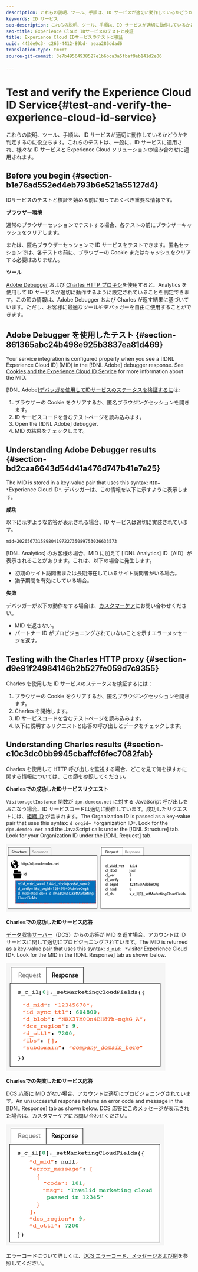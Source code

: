 ```yaml
---
description: これらの説明、ツール、手順は、ID サービスが適切に動作しているかどうかを判定するのに役立ちます。これらのテストは、一般に、ID サービスに適用され、様々な ID サービスと Experience Cloud ソリューションの組み合わせに適用されます。
keywords: ID サービス
seo-description: これらの説明、ツール、手順は、ID サービスが適切に動作しているかどうかを判定するのに役立ちます。これらのテストは、一般に、ID サービスに適用され、様々な ID サービスと Experience Cloud ソリューションの組み合わせに適用されます。
seo-title: Experience Cloud IDサービスのテストと検証
title: Experience Cloud IDサービスのテストと検証
uuid: 442de9c3- c265-4412-89bd- aeaa286ddad6
translation-type: tm+mt
source-git-commit: 3e7b49564938527e1b6bca3a5fbaf9eb141d2e06

---
```



# Test and verify the Experience Cloud ID Service{#test-and-verify-the-experience-cloud-id-service}

これらの説明、ツール、手順は、ID サービスが適切に動作しているかどうかを判定するのに役立ちます。これらのテストは、一般に、ID サービスに適用され、様々な ID サービスと Experience Cloud ソリューションの組み合わせに適用されます。

## Before you begin {#section-b1e76ad552ed4eb793b6e521a55127d4}

IDサービスのテストと検証を始める前に知っておくべき重要な情報です。

**ブラウザー環境**

通常のブラウザーセッションでテストする場合、各テストの前にブラウザーキャッシュをクリアします。

または、匿名ブラウザーセッションで ID サービスをテストできます。匿名セッションでは、各テストの前に、ブラウザーの Cookie またはキャッシュをクリアする必要はありません。

**ツール**

[Adobe Debugger](https://marketing.adobe.com/resources/help/en_US/sc/implement/debugger.html) および [Charles HTTP プロキシ](https://www.charlesproxy.com/)を使用すると、Analytics を使用して ID サービスが適切に動作するように設定されていることを判定できます。この節の情報は、Adobe Debugger および Charles が返す結果に基づいています。ただし、お客様に最適なツールやデバッガーを自由に使用することができます。

## Adobe Debugger を使用したテスト {#section-861365abc24b498e925b3837ea81d469}

Your service integration is configured properly when you see a [!DNL Experience Cloud ID] (MID) in the [!DNL Adobe] debugger response. See [Cookies and the Experience Cloud ID Service](../introduction/cookies.md) for more information about the MID.

[!DNL Adobe][デバッガを使用してIDサービスのステータスを検証するに](https://marketing.adobe.com/resources/help/en_US/sc/implement/debugger.html)は:

1. ブラウザーの Cookie をクリアするか、匿名ブラウジングセッションを開きます。
1. ID サービスコードを含むテストページを読み込みます。
1. Open the [!DNL Adobe] debugger.
1. MID の結果をチェックします。

## Understanding Adobe Debugger results {#section-bd2caa6643d54d41a476d747b41e7e25}

The MID is stored in a key-value pair that uses this syntax: `MID= *`Experience Cloud ID`*`. デバッガーは、この情報を以下に示すように表示します。

**成功**

以下に示すような応答が表示される場合、ID サービスは適切に実装されています。

```
mid=20265673158980419722735089753036633573
```

[!DNL Analytics] のお客様の場合、MID に加えて [!DNL Analytics] ID（AID）が表示されることがあります。これは、以下の場合に発生します。

* 初期のサイト訪問者または長期滞在しているサイト訪問者がいる場合。
* 猶予期間を有効にしている場合。

**失敗**

デバッガーが以下の動作をする場合は、[カスタマーケア](https://helpx.adobe.com/marketing-cloud/contact-support.html)にお問い合わせください。

* MID を返さない。
* パートナー ID がプロビジョニングされていないことを示すエラーメッセージを返す。

## Testing with the Charles HTTP proxy {#section-d9e91f24984146b2b527fe059d7c9355}

Charles を使用した ID サービスのステータスを検証するには：

1. ブラウザーの Cookie をクリアするか、匿名ブラウジングセッションを開きます。
1. Charles を開始します。
1. ID サービスコードを含むテストページを読み込みます。
1. 以下に説明するリクエストと応答の呼び出しとデータをチェックします。

## Understanding Charles results {#section-c10c3dc0bb9945cbaffcf6fec7082fab}

Charles を使用して HTTP 呼び出しを監視する場合、どこを見て何を探すかに関する情報については、この節を参照してください。

**Charlesでの成功したIDサービスリクエスト**

`Visitor.getInstance` 関数が `dpm.demdex.net` に対する JavaScript 呼び出しをおこなう場合、ID サービスコードは適切に動作しています。成功したリクエストには、[組織 ID](../reference/requirements.md#section-a02f537129a64ffbb690d5738d360c26) が含まれます。The Organization ID is passed as a key-value pair that uses this syntax: `d_orgid= *`organization ID`*`. Look for the `dpm.demdex.net` and the JavaScript calls under the [!DNL Structure] tab. Look for your Organization ID under the [!DNL Request] tab.

![](assets/charles_request.png)

**Charlesでの成功したIDサービス応答**

[データ収集サーバー](https://marketing.adobe.com/resources/help/en_US/aam/c_compcollect.html)（DCS）からの応答が MID を返す場合、アカウントは ID サービスに関して適切にプロビジョニングされています。The MID is returned as a key-value pair that uses this syntax: `d_mid: *`visitor Experience Cloud ID`*`. Look for the MID in the [!DNL Response] tab as shown below.

![](assets/charles_response_success.png)

**Charlesでの失敗したIDサービス応答**

DCS 応答に MID がない場合、アカウントは適切にプロビジョニングされています。An unsuccessful response returns an error code and message in the [!DNL Response] tab as shown below. DCS 応答にこのメッセージが表示された場合は、カスタマーケアにお問い合わせください。

![](assets/charles_response_unsuccessful.png)

エラーコードについて詳しくは、[DCS エラーコード、メッセージおよび例](https://marketing.adobe.com/resources/help/en_US/aam/dcs_error_codes.html)を参照してください。
